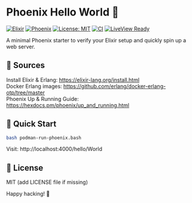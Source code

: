 # Phoenix Hello World 🚀

[![Elixir](https://img.shields.io/badge/Elixir-%E2%9C%A8-purple)](https://elixir-lang.org)
[![Phoenix](https://img.shields.io/badge/Phoenix-Framework-FD4F00)](https://www.phoenixframework.org/)
[![License: MIT](https://img.shields.io/badge/License-MIT-blue.svg)](LICENSE)
[![CI](https://img.shields.io/badge/CI-GitHub%20Actions-grey)](#)
[![LiveView Ready](https://img.shields.io/badge/LiveView-Yes-brightgreen)](https://hexdocs.pm/phoenix_live_view)

A minimal Phoenix starter to verify your Elixir setup and quickly spin up a web server.

## 🔗 Sources

Install Elixir & Erlang: https://elixir-lang.org/install.html  
Docker Erlang images: https://github.com/erlang/docker-erlang-otp/tree/master  
Phoenix Up & Running Guide: https://hexdocs.pm/phoenix/up_and_running.html

## 🚀 Quick Start
```bash
bash podman-run-phoenix.bash
```
Visit: http://localhost:4000/hello/World

## 📝 License
MIT (add LICENSE file if missing)

Happy hacking! 💜
